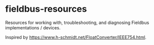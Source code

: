 # fieldbus-resources
Resources for working with, troubleshooting, and diagnosing Fieldbus implementations / devices.

Inspired by https://www.h-schmidt.net/FloatConverter/IEEE754.html.
